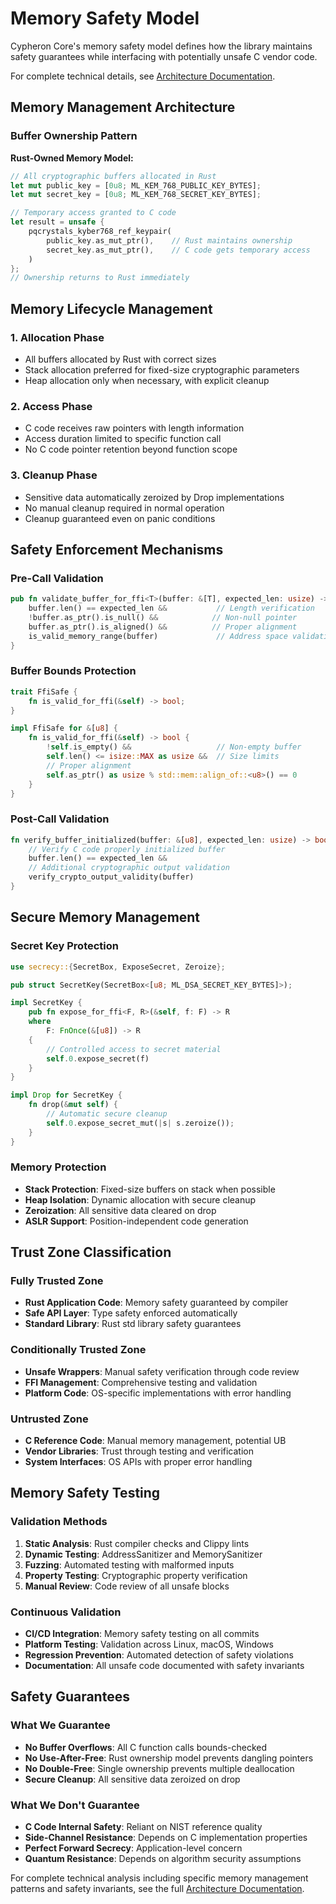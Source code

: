 # Memory Safety Model

Cypheron Core's memory safety model defines how the library maintains safety guarantees while interfacing with potentially unsafe C vendor code.

For complete technical details, see [Architecture Documentation](../../ARCHITECTURE.md#memory-safety-model-and-trust-boundaries).

## Memory Management Architecture

### Buffer Ownership Pattern

**Rust-Owned Memory Model:**
```rust
// All cryptographic buffers allocated in Rust
let mut public_key = [0u8; ML_KEM_768_PUBLIC_KEY_BYTES];
let mut secret_key = [0u8; ML_KEM_768_SECRET_KEY_BYTES];

// Temporary access granted to C code
let result = unsafe {
    pqcrystals_kyber768_ref_keypair(
        public_key.as_mut_ptr(),    // Rust maintains ownership
        secret_key.as_mut_ptr(),    // C code gets temporary access
    )
};
// Ownership returns to Rust immediately
```

## Memory Lifecycle Management

### 1. Allocation Phase
- All buffers allocated by Rust with correct sizes
- Stack allocation preferred for fixed-size cryptographic parameters
- Heap allocation only when necessary, with explicit cleanup

### 2. Access Phase  
- C code receives raw pointers with length information
- Access duration limited to specific function call
- No C code pointer retention beyond function scope

### 3. Cleanup Phase
- Sensitive data automatically zeroized by Drop implementations
- No manual cleanup required in normal operation
- Cleanup guaranteed even on panic conditions

## Safety Enforcement Mechanisms

### Pre-Call Validation
```rust
pub fn validate_buffer_for_ffi<T>(buffer: &[T], expected_len: usize) -> bool {
    buffer.len() == expected_len &&           // Length verification
    !buffer.as_ptr().is_null() &&            // Non-null pointer
    buffer.as_ptr().is_aligned() &&          // Proper alignment
    is_valid_memory_range(buffer)             // Address space validation
}
```

### Buffer Bounds Protection
```rust
trait FfiSafe {
    fn is_valid_for_ffi(&self) -> bool;
}

impl FfiSafe for &[u8] {
    fn is_valid_for_ffi(&self) -> bool {
        !self.is_empty() &&                   // Non-empty buffer
        self.len() <= isize::MAX as usize &&  // Size limits
        // Proper alignment
        self.as_ptr() as usize % std::mem::align_of::<u8>() == 0  
    }
}
```

### Post-Call Validation
```rust
fn verify_buffer_initialized(buffer: &[u8], expected_len: usize) -> bool {
    // Verify C code properly initialized buffer
    buffer.len() == expected_len &&
    // Additional cryptographic output validation
    verify_crypto_output_validity(buffer)
}
```

## Secure Memory Management

### Secret Key Protection
```rust
use secrecy::{SecretBox, ExposeSecret, Zeroize};

pub struct SecretKey(SecretBox<[u8; ML_DSA_SECRET_KEY_BYTES]>);

impl SecretKey {
    pub fn expose_for_ffi<F, R>(&self, f: F) -> R 
    where 
        F: FnOnce(&[u8]) -> R 
    {
        // Controlled access to secret material
        self.0.expose_secret(f)
    }
}

impl Drop for SecretKey {
    fn drop(&mut self) {
        // Automatic secure cleanup
        self.0.expose_secret_mut(|s| s.zeroize());
    }
}
```

### Memory Protection
- **Stack Protection**: Fixed-size buffers on stack when possible
- **Heap Isolation**: Dynamic allocation with secure cleanup  
- **Zeroization**: All sensitive data cleared on drop
- **ASLR Support**: Position-independent code generation

## Trust Zone Classification

### Fully Trusted Zone
- **Rust Application Code**: Memory safety guaranteed by compiler
- **Safe API Layer**: Type safety enforced automatically
- **Standard Library**: Rust std library safety guarantees

### Conditionally Trusted Zone
- **Unsafe Wrappers**: Manual safety verification through code review
- **FFI Management**: Comprehensive testing and validation
- **Platform Code**: OS-specific implementations with error handling

### Untrusted Zone  
- **C Reference Code**: Manual memory management, potential UB
- **Vendor Libraries**: Trust through testing and verification
- **System Interfaces**: OS APIs with proper error handling

## Memory Safety Testing

### Validation Methods
1. **Static Analysis**: Rust compiler checks and Clippy lints
2. **Dynamic Testing**: AddressSanitizer and MemorySanitizer  
3. **Fuzzing**: Automated testing with malformed inputs
4. **Property Testing**: Cryptographic property verification
5. **Manual Review**: Code review of all unsafe blocks

### Continuous Validation
- **CI/CD Integration**: Memory safety testing on all commits
- **Platform Testing**: Validation across Linux, macOS, Windows
- **Regression Prevention**: Automated detection of safety violations
- **Documentation**: All unsafe code documented with safety invariants

## Safety Guarantees

### What We Guarantee
- **No Buffer Overflows**: All C function calls bounds-checked
- **No Use-After-Free**: Rust ownership model prevents dangling pointers
- **No Double-Free**: Single ownership prevents multiple deallocation  
- **Secure Cleanup**: All sensitive data zeroized on drop

### What We Don't Guarantee  
- **C Code Internal Safety**: Reliant on NIST reference quality
- **Side-Channel Resistance**: Depends on C implementation properties
- **Perfect Forward Secrecy**: Application-level concern
- **Quantum Resistance**: Depends on algorithm security assumptions

For complete technical analysis including specific memory management patterns and safety invariants, see the full [Architecture Documentation](../../ARCHITECTURE.md).